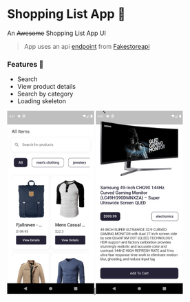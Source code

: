 # Shopping List App 🛒
An <del>Awesome</del> Shopping List App UI
> App uses an api <a href="https://fakestoreapi.com/products/">endpoint</a> from <a href="https://fakestoreapi.com/">Fakestoreapi</a>
### Features 🌟
- Search
- View product details
- Search by category
- Loading skeleton

<img src="./screenshots/home_screen.png" width="40%" />|<img src="./screenshots/detail_screen.png" width="40%" />

